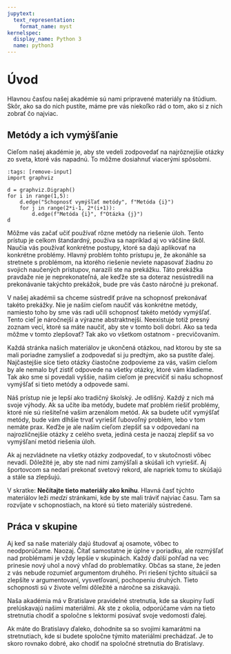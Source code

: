```yaml
---
jupytext:
  text_representation:
    format_name: myst
kernelspec:
  display_name: Python 3
  name: python3
---
```


# Úvod

Hlavnou časťou našej akadémie sú nami pripravené materiály na štúdium. Skôr, ako sa do nich pustíte, máme pre vás niekoľko rád o tom, ako si z nich zobrať čo najviac.

## Metódy a ich vymýšľanie

Cieľom našej akadémie je, aby ste vedeli zodpovedať na najrôznejšie otázky zo sveta, ktoré vás napadnú. To môžme dosiahnuť viacerými spôsobmi.

```{code-cell} ipython3
:tags: [remove-input]
import graphviz

d = graphviz.Digraph()
for i in range(1,5):
    d.edge("Schopnosť vymýšľať metódy", f"Metóda {i}")
    for j in range(2*i-1, 2*(i+1)):
        d.edge(f"Metóda {i}", f"Otázka {j}")
d
```

Môžme vás začať učiť používať rôzne metódy na riešenie úloh. Tento prístup je celkom štandardný, používa sa napríklad aj vo väčšine škôl. Naučia vás používať konkrétne postupy, ktoré sa dajú aplikovať na konkrétne problémy. Hlavný problém tohto prístupu je, že akonáhle sa stretnete s problémom, na ktorého riešenie neviete napasovať žiadnu zo svojich naučených prístupov, narazili ste na prekážku. Táto prekážka pravdaže nie je neprekonateľná, ale keďže ste sa doteraz nesústredili na prekonávanie takýchto prekážok, bude pre vás často náročné ju prekonať.

V našej akadémii sa chceme sústrediť práve na schopnosť prekonávať takéto prekážky. Nie je naším cieľom naučiť vás konkrétne metódy, namiesto toho by sme vás radi učili schopnosť takéto metódy vymýšľať. Tento cieľ je náročnejší a výrazne abstraktnejší. Neexistuje totiž presný zoznam vecí, ktoré sa máte naučiť, aby ste v tomto boli dobrí. Ako sa teda môžme v tomto zlepšovať? Tak ako vo všetkom ostatnom - precvičovaním.

Každá stránka našich materiálov je ukončená otázkou, nad ktorou by ste sa mali poriadne zamyslieť a zodpovedať si ju predtým, ako sa pustíte ďalej. Najčastejšie síce tieto otázky čiastočne zodpovieme za vás, vašim cieľom by ale nemalo byť zistiť odpovede na všetky otázky, ktoré vám kladieme. Tak ako sme si povedali vyššie, našim cieľom je precvičiť si našu schopnosť vymýšľať si tieto metódy a odpovede sami.

Náš prístup nie je lepší ako tradičný školský. Je odlišný. Každý z nich má svoje výhody. Ak sa učíte iba metódy, budete mať problém riešiť problémy, ktoré nie sú riešiteľné vašim arzenálom metód. Ak sa budete učiť vymýšľať metódy, bude vám dlhšie trvať vyriešiť ľubovoľný problém, lebo v tom nemáte prax. Keďže je ale naším cieľom zlepšiť sa v odpovedaní na najrozličnejšie otázky z celého sveta, jediná cesta je naozaj zlepšiť sa vo vymýšľaní metód riešenia úloh.

Ak aj nezvládnete na všetky otázky zodpovedať, to v skutočnosti vôbec nevadí. Dôležité je, aby ste nad nimi zamýšľali a skúšali ich vyriešiť. Aj športovcom sa nedarí prekonať svetový rekord, ale napriek tomu to skúšajú a stále sa zlepšujú.

V skratke: **Nečítajte tieto materiály ako knihu**. Hlavná časť týchto materiálov leži *medzi* stránkami, kde by ste mali tráviť najviac času. Tam sa rozvíjate v schopnostiach, na ktoré sú tieto materiály sústredené. 



## Práca v skupine

Aj keď sa naše materiály dajú študovať aj osamote, vôbec to neodporúčame. Naozaj. Čítať samostatne je úplne v poriadku, ale rozmýšľať nad problémami je vždy lepšie v skupinách. Každý ďalší pohľad na vec prinesie nový uhol a nový vhľad do problematiky. Občas sa stane, že jeden z vás nebude rozumieť argumentom druhého. Pri riešení týchto situácií sa zlepšíte v argumentovaní, vysvetľovaní, pochopeniu druhých. Tieto schopnosti sú v živote veľmi dôležité a náročne sa získavajú.

Naša akadémia má v Bratislave pravidelné stretnutia, kde sa skupiny ľudí prelúskavajú našimi materiálmi. Ak ste z okolia, odporúčame vám na tieto stretnutia chodiť a spoločne s lektormi posúvať svoje vedomosti ďalej.

Ak máte do Bratislavy ďaleko, dohodnite sa so svojimi kamarátmi na stretnutiach, kde si budete spoločne týmito materiálmi prechádzať. Je to skoro rovnako dobré, ako chodiť na spoločné stretnutia do Bratislavy.
